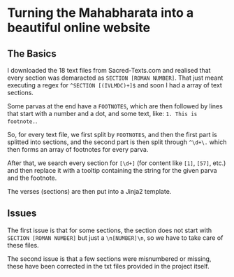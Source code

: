 # Turning the Mahabharata into a beautiful online website

## The Basics

I downloaded the 18 text files from Sacred-Texts.com and realised that every section was demaracted as `SECTION [ROMAN NUMBER]`. That just meant executing a regex for `^SECTION [(IVLMDC)+]$` and soon I had a array of text sections. 

Some parvas at the end have a `FOOTNOTES`, which are then followed by lines that start with a number and a dot, and some text, like: `1. This is footnote.`.

So, for every text file, we first split by `FOOTNOTES`, and then the first part is splitted into sections, and the second part is then split through `^\d+\.` which then forms an array of footnotes for every parva.

After that, we search every section for `[\d+]` (for content like `[1]`, `[57]`, etc.) and then replace it with a tooltip containing the string for the given parva and the footnote.

The verses (sections) are then put into a Jinja2 template.

## Issues

The first issue is that for some sections, the section does not start with `SECTION [ROMAN NUMBER]` but just a `\n[NUMBER]\n`, so we have to take care of these files.

The second issue is that a few sections were misnumbered or missing, these have been corrected in the txt files provided in the project itself.